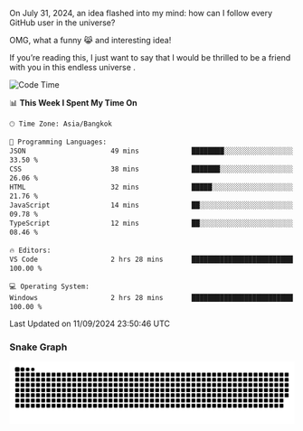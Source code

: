 On July 31, 2024, an idea flashed into my mind: how can I follow every GitHub user in the universe?

OMG, what a funny 😹 and interesting idea!

If you’re reading this, I just want to say that I would be thrilled to be a friend with you in this endless universe . 


<!--START_SECTION:waka-->
![Code Time](http://img.shields.io/badge/Code%20Time-10%20hrs%2044%20mins-blue)

📊 **This Week I Spent My Time On** 

```text
🕑︎ Time Zone: Asia/Bangkok

💬 Programming Languages: 
JSON                     49 mins             ████████░░░░░░░░░░░░░░░░░   33.50 % 
CSS                      38 mins             ███████░░░░░░░░░░░░░░░░░░   26.06 % 
HTML                     32 mins             █████░░░░░░░░░░░░░░░░░░░░   21.76 % 
JavaScript               14 mins             ██░░░░░░░░░░░░░░░░░░░░░░░   09.78 % 
TypeScript               12 mins             ██░░░░░░░░░░░░░░░░░░░░░░░   08.46 % 

🔥 Editors: 
VS Code                  2 hrs 28 mins       █████████████████████████   100.00 % 

💻 Operating System: 
Windows                  2 hrs 28 mins       █████████████████████████   100.00 % 
```


 Last Updated on 11/09/2024 23:50:46 UTC
<!--END_SECTION:waka-->

### Snake Graph
![snake graph](https://github.com/tqlucitvn/tqlucitvn/blob/snake-graph-output/github-contribution-grid-snake.svg)

